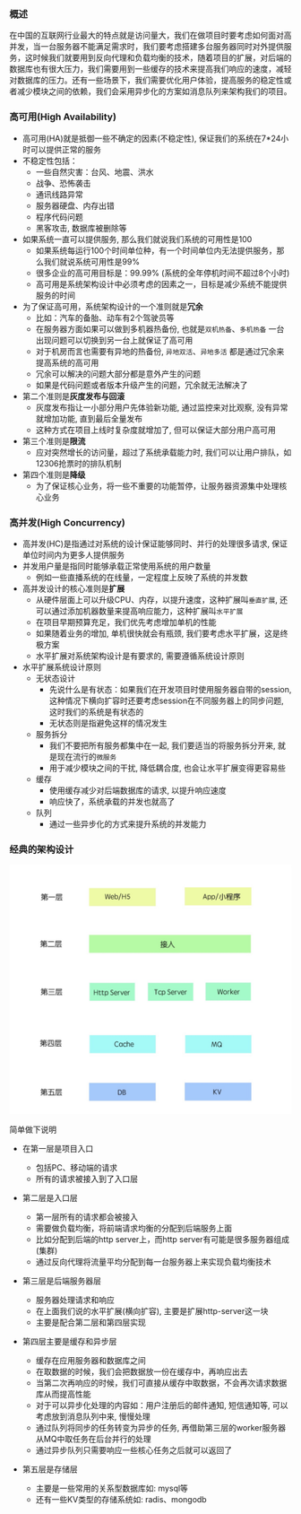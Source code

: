 ### 概述

在中国的互联网行业最大的特点就是访问量大，我们在做项目时要考虑如何面对高并发，当一台服务器不能满足需求时，我们要考虑搭建多台服务器同时对外提供服务，这时候我们就要用到反向代理和负载均衡的技术，随着项目的扩展，对后端的数据库也有很大压力，我们需要用到一些缓存的技术来提高我们响应的速度，减轻对数据库的压力。还有一些场景下，我们需要优化用户体验，提高服务的稳定性或者减少模块之间的依赖，我们会采用异步化的方案如消息队列来架构我们的项目。

### 高可用(High Availability)

- 高可用(HA)就是抵御一些不确定的因素(不稳定性), 保证我们的系统在7*24小时可以提供正常的服务
- 不稳定性包括：
    * 一些自然灾害：台风、地震、洪水
    * 战争、恐怖袭击
    * 通讯线路异常
    * 服务器硬盘、内存出错
    * 程序代码问题
    * 黑客攻击, 数据库被删除等
- 如果系统一直可以提供服务, 那么我们就说我们系统的可用性是100
    * 如果系统每运行100个时间单位种，有一个时间单位内无法提供服务，那么我们就说系统可用性是99%
    * 很多企业的高可用目标是：99.99% (系统的全年停机时间不超过8个小时)
    * 高可用是系统架构设计中必须考虑的因素之一，目标是减少系统不能提供服务的时间
- 为了保证高可用，系统架构设计的一个准则就是**冗余**
    * 比如：汽车的备胎、动车有2个驾驶员等
    * 在服务器方面如果可以做到多机器热备份, 也就是`双机热备`、`多机热备` 一台出现问题可以切换到另一台上就保证了高可用
    * 对于机房而言也需要有异地的热备份, `异地双活`、`异地多活` 都是通过冗余来提高系统的高可用
    * 冗余可以解决的问题大部分都是意外产生的问题
    * 如果是代码问题或者版本升级产生的问题，冗余就无法解决了
- 第二个准则是**灰度发布与回滚**
    * 灰度发布指让一小部分用户先体验新功能, 通过监控来对比观察, 没有异常就增加功能, 直到最后全量发布
    * 这种方式在项目上线时复杂度就增加了, 但可以保证大部分用户高可用
- 第三个准则是**限流**
    * 应对突然增长的访问量，超过了系统承载能力时, 我们可以让用户排队，如12306抢票时的排队机制
- 第四个准则是**降级**
    * 为了保证核心业务，将一些不重要的功能暂停，让服务器资源集中处理核心业务

### 高并发(High Concurrency)

- 高并发(HC)是指通过对系统的设计保证能够同时、并行的处理很多请求, 保证单位时间内为更多人提供服务
- 并发用户量是指同时能够承载正常使用系统的用户数量
    * 例如一些直播系统的在线量，一定程度上反映了系统的并发数
- 高并发设计的核心准则是**扩展**
    * 从硬件层面上可以升级CPU、内存，以提升速度，这种扩展叫`垂直扩展`, 还可以通过添加机器数量来提高响应能力，这种扩展叫`水平扩展`
    * 在项目早期预算充足，我们优先考虑增加单机的性能
    * 如果随着业务的增加, 单机很快就会有瓶颈, 我们要考虑水平扩展，这是终极方案
    * 水平扩展对系统架构设计是有要求的, 需要遵循系统设计原则
- 水平扩展系统设计原则
    * 无状态设计
        * 先说什么是有状态：如果我们在开发项目时使用服务器自带的session, 这种情况下横向扩容时还要考虑session在不同服务器上的同步问题, 这时我们的系统是有状态的
        * 无状态则是指避免这样的情况发生
    * 服务拆分
        * 我们不要把所有服务都集中在一起, 我们要适当的将服务拆分开来, 就是现在流行的`微服务`
        * 用于减少模块之间的干扰, 降低耦合度, 也会让水平扩展变得更容易些
    * 缓存
        * 使用缓存减少对后端数据库的请求, 以提升响应速度
        * 响应快了，系统承载的并发也就高了
    * 队列
        * 通过一些异步化的方式来提升系统的并发能力

### 经典的架构设计

<img width=700 src="./screenshot/13.png">

简单做下说明

- 在第一层是项目入口
    * 包括PC、移动端的请求
    * 所有的请求被接入到了入口层

- 第二层是入口层
    * 第一层所有的请求都会被接入
    * 需要做负载均衡，将前端请求均衡的分配到后端服务上面
    * 比如分配到后端的http server上，而http server有可能是很多服务器组成(集群)
    * 通过反向代理将流量平均分配到每一台服务器上来实现负载均衡技术

- 第三层是后端服务器层
    * 服务器处理请求和响应
    * 在上面我们说的水平扩展(横向扩容), 主要是扩展http-server这一块
    * 主要是配合第二层和第四层实现

- 第四层主要是缓存和异步层
    * 缓存在应用服务器和数据库之间
    * 在取数据的时候，我们会把数据放一份在缓存中，再响应出去
    * 当第二次再响应的时候，我们可直接从缓存中取数据，不会再次请求数据库从而提高性能
    * 对于可以异步化处理的内容如：用户注册后的邮件通知, 短信通知等, 可以考虑放到消息队列中来, 慢慢处理
    * 通过队列将同步的任务转变为异步的任务, 再借助第三层的worker服务器从MQ中取任务在后台并行的处理
    * 通过异步队列只需要响应一些核心任务之后就可以返回了

- 第五层是存储层
    * 主要是一些常用的关系型数据库如: mysql等
    * 还有一些KV类型的存储系统如: radis、mongodb